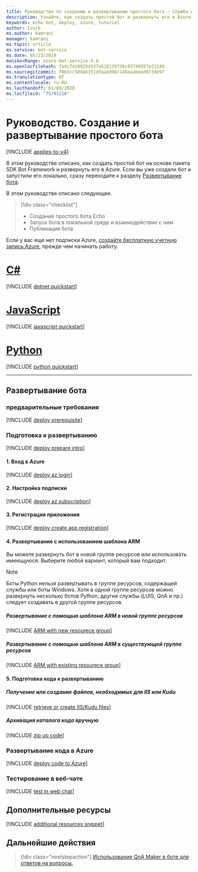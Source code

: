 ```yaml
---
title: Руководство по созданию и развертыванию простого бота — Служба Azure Bot
description: Узнайте, как создать простой бот и развернуть его в Azure.
keywords: echo bot, deploy, azure, tutorial
author: Ivorb
ms.author: kamrani
manager: kamrani
ms.topic: article
ms.service: bot-service
ms.date: 05/23/2019
monikerRange: azure-bot-service-4.0
ms.openlocfilehash: fadc7410925d337a518129736c9374035fe2114d
ms.sourcegitcommit: f8b5cc509a6351d3aae89bc146eaabead973de97
ms.translationtype: HT
ms.contentlocale: ru-RU
ms.lasthandoff: 01/09/2020
ms.locfileid: "75791216"
---
```

# <a name="tutorial-create-and-deploy-a-basic-bot"></a>Руководство. Создание и развертывание простого бота

[!INCLUDE [applies-to-v4](../includes/applies-to.md)]

В этом руководстве описано, как создать простой бот на основе пакета SDK Bot Framework и развернуть его в Azure. Если вы уже создали бот и запустили его локально, сразу переходите к разделу [Развертывание бота](#deploy-your-bot).

В этом руководстве описано следующее.

> [!div class="checklist"]
> * Создание простого бота Echo
> * Запуск бота в локальной среде и взаимодействие с ним
> * Публикация бота

Если у вас еще нет подписки Azure, [создайте бесплатную учетную запись Azure](https://azure.microsoft.com/free/?WT.mc_id=A261C142F), прежде чем начинать работу.

# <a name="ctabcsharp"></a>[C#](#tab/csharp)

[!INCLUDE [dotnet quickstart](~/includes/quickstart-dotnet.md)]

# <a name="javascripttabjavascript"></a>[JavaScript](#tab/javascript)

[!INCLUDE [javascript quickstart](~/includes/quickstart-javascript.md)]

# <a name="pythontabpython"></a>[Python](#tab/python)

[!INCLUDE [python quickstart](~/includes/quickstart-python.md)]

---

## <a name="deploy-your-bot"></a>Развертывание бота

### <a name="prerequisites"></a>предварительные требования
[!INCLUDE [deploy prerequisite](~/includes/deploy/snippet-prerequisite.md)]

### <a name="prepare-for-deployment"></a>Подготовка к развертыванию
[!INCLUDE [deploy prepare intro](~/includes/deploy/snippet-prepare-deploy-intro.md)]

#### <a name="1-login-to-azure"></a>1. Вход в Azure
[!INCLUDE [deploy az login](~/includes/deploy/snippet-az-login.md)]

#### <a name="2-set-the-subscription"></a>2. Настройка подписки
[!INCLUDE [deploy az subscription](~/includes/deploy/snippet-az-set-subscription.md)]

#### <a name="3-create-an-app-registration"></a>3. Регистрация приложения
[!INCLUDE [deploy create app registration](~/includes/deploy/snippet-create-app-registration.md)]

#### <a name="4-deploy-via-arm-template"></a>4. Развертывание с использованием шаблона ARM
Вы можете развернуть бот в новой группе ресурсов или использовать имеющуюся. Выберите любой вариант, который вам подходит.

> [!NOTE]
> Боты Python нельзя развертывать в группе ресурсов, содержащей службы или боты Windows.  Хотя в одной группе ресурсов можно развернуть несколько ботов Python, другие службы (LUIS, QnA и пр.) следует создавать в другой группе ресурсов.
>

##### <a name="deploy-via-arm-template-with-new-resource-group"></a>**Развертывание с помощью шаблона ARM в новой группе ресурсов**
[!INCLUDE [ARM with new resourece group](~/includes/deploy/snippet-ARM-new-resource-group.md)]

##### <a name="deploy-via-arm-template-with-existing-resource-group"></a>**Развертывание с помощью шаблона ARM в существующей группе ресурсов**
[!INCLUDE [ARM with existing resourece group](~/includes/deploy/snippet-ARM-existing-resource-group.md)]

#### <a name="5-prepare-your-code-for-deployment"></a>5. Подготовка кода к развертыванию
##### <a name="retrieve-or-create-necessary-iiskudu-files"></a>**Получение или создание файлов, необходимых для IIS или Kudu**
[!INCLUDE [retrieve or create IIS/Kudu files](~/includes/deploy/snippet-IIS-Kudu-files.md)]

##### <a name="zip-up-the-code-directory-manually"></a>**Архивация каталога кода вручную**
[!INCLUDE [zip up code](~/includes/deploy/snippet-zip-code.md)]

### <a name="deploy-code-to-azure"></a>Развертывание кода в Azure
[!INCLUDE [deploy code to Azure](~/includes/deploy/snippet-deploy-code-to-az.md)]

### <a name="test-in-web-chat"></a>Тестирование в веб-чате
[!INCLUDE [test in web chat](~/includes/deploy/snippet-test-in-web-chat.md)]

## <a name="additional-resources"></a>Дополнительные ресурсы

[!INCLUDE [additional resources snippet](~/includes/deploy/snippet-additional-resources.md)]

## <a name="next-steps"></a>Дальнейшие действия
> [!div class="nextstepaction"]
> [Использование QnA Maker в боте для ответов на вопросы.](bot-builder-tutorial-add-qna.md)